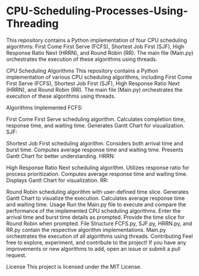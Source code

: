 # CPU-Scheduling-Processes-Using-Threading
This repository contains a Python implementation of four CPU scheduling algorithms: First Come First Serve (FCFS), Shortest Job First (SJF), High Response Ratio Next (HRRN), and Round Robin (RR). The main file (Main.py) orchestrates the execution of these algorithms using threads.

CPU Scheduling Algorithms
This repository contains a Python implementation of various CPU scheduling algorithms, including First Come First Serve (FCFS), Shortest Job First (SJF), High Response Ratio Next (HRRN), and Round Robin (RR). The main file (Main.py) orchestrates the execution of these algorithms using threads.

Algorithms Implemented
FCFS:

First Come First Serve scheduling algorithm.
Calculates completion time, response time, and waiting time.
Generates Gantt Chart for visualization.
SJF:

Shortest Job First scheduling algorithm.
Considers both arrival time and burst time.
Computes average response time and waiting time.
Presents Gantt Chart for better understanding.
HRRN:

High Response Ratio Next scheduling algorithm.
Utilizes response ratio for process prioritization.
Computes average response time and waiting time.
Displays Gantt Chart for visualization.
RR:

Round Robin scheduling algorithm with user-defined time slice.
Generates Gantt Chart to visualize the execution.
Calculates average response time and waiting time.
Usage
Run the Main.py file to execute and compare the performance of the implemented CPU scheduling algorithms.
Enter the arrival time and burst time details as prompted.
Provide the time slice for Round Robin when prompted.
File Structure
FCFS.py, SJF.py, HRRN.py, and RR.py contain the respective algorithm implementations.
Main.py orchestrates the execution of all algorithms using threads.
Contributing
Feel free to explore, experiment, and contribute to the project! If you have any improvements or new algorithms to add, open an issue or submit a pull request.

License
This project is licensed under the MIT License.
